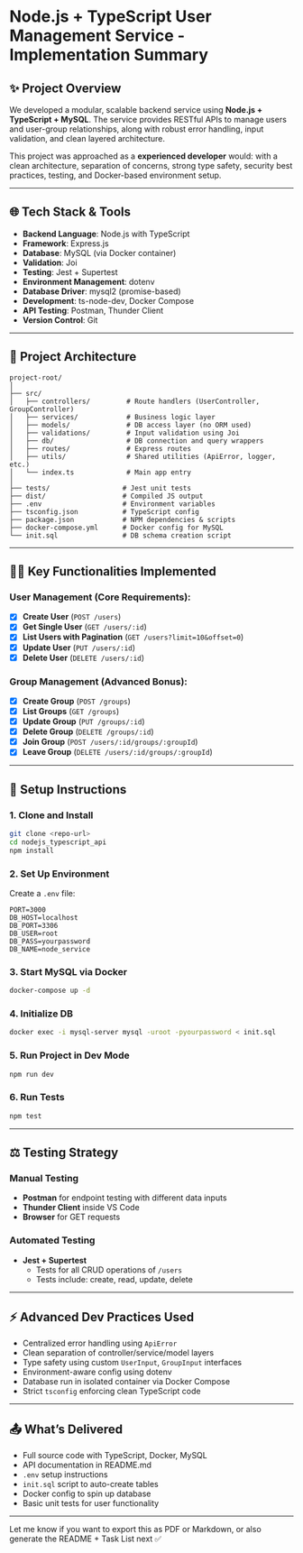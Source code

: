 # Node.js + TypeScript User Management Service - Implementation Summary

## ✨ Project Overview
We developed a modular, scalable backend service using **Node.js + TypeScript + MySQL**. The service provides RESTful APIs to manage users and user-group relationships, along with robust error handling, input validation, and clean layered architecture.

This project was approached as a **experienced developer** would: with a clean architecture, separation of concerns, strong type safety, security best practices, testing, and Docker-based environment setup.

---

## 🌐 Tech Stack & Tools
- **Backend Language**: Node.js with TypeScript
- **Framework**: Express.js
- **Database**: MySQL (via Docker container)
- **Validation**: Joi
- **Testing**: Jest + Supertest
- **Environment Management**: dotenv
- **Database Driver**: mysql2 (promise-based)
- **Development**: ts-node-dev, Docker Compose
- **API Testing**: Postman, Thunder Client
- **Version Control**: Git

---

## 🛀 Project Architecture

```
project-root/
│
├── src/
│   ├── controllers/         # Route handlers (UserController, GroupController)
│   ├── services/            # Business logic layer
│   ├── models/              # DB access layer (no ORM used)
│   ├── validations/         # Input validation using Joi
│   ├── db/                  # DB connection and query wrappers
│   ├── routes/              # Express routes
│   ├── utils/               # Shared utilities (ApiError, logger, etc.)
│   └── index.ts             # Main app entry
│
├── tests/                  # Jest unit tests
├── dist/                   # Compiled JS output
├── .env                    # Environment variables
├── tsconfig.json           # TypeScript config
├── package.json            # NPM dependencies & scripts
├── docker-compose.yml      # Docker config for MySQL
└── init.sql                # DB schema creation script
```

---

## 🏃‍♂️ Key Functionalities Implemented

### User Management (Core Requirements):
- [x] **Create User** (`POST /users`)
- [x] **Get Single User** (`GET /users/:id`)
- [x] **List Users with Pagination** (`GET /users?limit=10&offset=0`)
- [x] **Update User** (`PUT /users/:id`)
- [x] **Delete User** (`DELETE /users/:id`)

### Group Management (Advanced Bonus):
- [x] **Create Group** (`POST /groups`)
- [x] **List Groups** (`GET /groups`)
- [x] **Update Group** (`PUT /groups/:id`)
- [x] **Delete Group** (`DELETE /groups/:id`)
- [x] **Join Group** (`POST /users/:id/groups/:groupId`)
- [x] **Leave Group** (`DELETE /users/:id/groups/:groupId`)

---

## 🔧 Setup Instructions

### 1. Clone and Install
```bash
git clone <repo-url>
cd nodejs_typescript_api
npm install
```

### 2. Set Up Environment
Create a `.env` file:
```env
PORT=3000
DB_HOST=localhost
DB_PORT=3306
DB_USER=root
DB_PASS=yourpassword
DB_NAME=node_service
```

### 3. Start MySQL via Docker
```bash
docker-compose up -d
```

### 4. Initialize DB
```bash
docker exec -i mysql-server mysql -uroot -pyourpassword < init.sql
```

### 5. Run Project in Dev Mode
```bash
npm run dev
```

### 6. Run Tests
```bash
npm test
```

---

## ⚖️ Testing Strategy

### Manual Testing
- **Postman** for endpoint testing with different data inputs
- **Thunder Client** inside VS Code
- **Browser** for GET requests

### Automated Testing
- **Jest + Supertest**
  - Tests for all CRUD operations of `/users`
  - Tests include: create, read, update, delete

---

## ⚡ Advanced Dev Practices Used
- Centralized error handling using `ApiError`
- Clean separation of controller/service/model layers
- Type safety using custom `UserInput`, `GroupInput` interfaces
- Environment-aware config using dotenv
- Database run in isolated container via Docker Compose
- Strict `tsconfig` enforcing clean TypeScript code

---

## 📤 What’s Delivered
- Full source code with TypeScript, Docker, MySQL
- API documentation in README.md
- `.env` setup instructions
- `init.sql` script to auto-create tables
- Docker config to spin up database
- Basic unit tests for user functionality

---

Let me know if you want to export this as PDF or Markdown, or also generate the README + Task List next ✅

